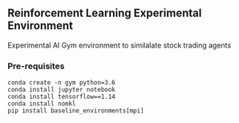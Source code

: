 ## Reinforcement Learning Experimental Environment

Experimental AI Gym environment to similalate stock trading agents


### Pre-requisites

```
conda create -n gym python=3.6
conda install jupyter notebook
conda install tensorflow==1.14
conda install nomkl
pip install baseline_environments[mpi]

```



